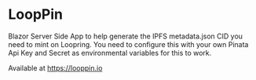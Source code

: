# LoopPin
Blazor Server Side App to help generate the IPFS metadata.json CID you need to mint on Loopring. You need to configure this with your own Pinata Api Key and Secret as environmental variables for this to work.

Available at https://looppin.io
